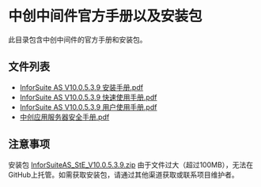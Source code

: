 # 中创中间件官方手册以及安装包

此目录包含中创中间件的官方手册和安装包。

## 文件列表

- [InforSuite AS V10.0.5.3.9 安装手册.pdf](InforSuite%20AS%20V10.0.5.3.9%20%E5%AE%89%E8%A3%85%E6%89%8B%E5%86%8C.pdf)
- [InforSuite AS V10.0.5.3.9 快速使用手册.pdf](InforSuite%20AS%20V10.0.5.3.9%20%E5%BF%AB%E9%80%9F%E4%BD%BF%E7%94%A8%E6%89%8B%E5%86%8C.pdf)
- [InforSuite AS V10.0.5.3.9 用户使用手册.pdf](InforSuite%20AS%20V10.0.5.3.9%20%E7%94%A8%E6%88%B7%E4%BD%BF%E7%94%A8%E6%89%8B%E5%86%8C.pdf)
- [中创应用服务器安全手册.pdf](%E4%B8%AD%E5%88%9B%E5%BA%94%E7%94%A8%E6%9C%8D%E5%8A%A1%E5%99%A8%E5%AE%89%E5%85%A8%E6%89%8B%E5%86%8C.pdf)

## 注意事项

安装包 [InforSuiteAS_StE_V10.0.5.3.9.zip](InforSuiteAS_StE_V10.0.5.3.9.zip) 由于文件过大（超过100MB），无法在GitHub上托管。如需获取安装包，请通过其他渠道获取或联系项目维护者。
